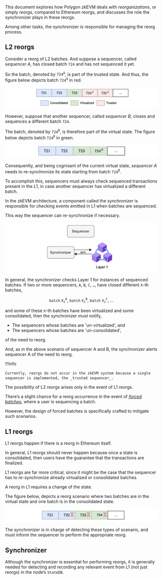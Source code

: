 This document explores how Polygon zkEVM deals with _reorganizations_, or simply _reorgs_, compared to Ethereum reorgs, and discusses the role the synchronizer plays in these reorgs.

Among other tasks, the synchronizer is responsible for managing the reorg process.

## L2 reorgs

Consider a reorg of L2 batches. And suppose a sequencer, called _sequencer A_, has closed batch $\mathtt{724}$ and has not sequenced it yet. 

So the batch, denoted by $\mathtt{724^A}$, is part of the trusted state. And thus, the figure below depicts batch $\mathtt{724^A}$ in red.

![Figure: Sequencer and 3 states](../../../img/zkEVM/sync-seq-3-states.png)

However, suppose that another sequencer, called _sequencer B_, closes and sequences a different batch $\mathtt{724}$.

The batch, denoted by $\mathtt{724^B}$, is therefore part of the virtual state. The figure below depicts batch $\mathtt{724^B}$ in green.

![Figure: Reorg - consolidated state](../../../img/zkEVM/sync-seq-consolidated-reorg.png)

Consequently, and being cognisant of the current virtual state, _sequencer A_ needs to re-synchronize its state starting from batch $\mathtt{724^B}$.

To accomplish this, sequencers must always check sequenced transactions present in the L1, in case another sequencer has virtualized a different batch.

In the zkEVM architecture, a component called the _synchronizer_ is responsible for checking events emitted in L1 when batches are sequenced.

This way the sequencer can re-synchronize if necessary.

![Figure: Sequencer resync](../../../img/zkEVM/sync-seq-synchronizer-l1.png)

In general, the synchronizer checks Layer 1 for instances of sequenced batches. If two or more sequencers, $\mathtt{A}$, $\mathtt{B}$, $\mathtt{C}$, $\mathtt{ \dots }$, have closed different $\mathtt{X}$-th batches,

$$
\mathtt{batch\ X^A_i},\ \mathtt{batch\ X^B_i},\ \mathtt{batch\ X^C_i},\ \dots
$$

and some of these $\mathtt{X}$-th batches have been virtualized and some consolidated, then the synchronizer must notify,

- The sequencers whose batches are 'un-virtualized', and
- The sequencers whose batches are 'un-consolidated',

of the need to reorg.

And, as in the above scenario of sequencer A and B, the synchronizer alerts sequencer A of the need to reorg.

!!!info
    
    Currently, reorgs do not occur in the zkEVM system because a single sequencer is implemented, the _trusted sequencer_.

The possibility of L2 reorgs arises only in the event of L1 reorgs.

There’s a slight chance for a reorg occurrence in the event of [_forced batches_](../protocol/malfunction-resistance/sequencer-resistance.md), where a user is sequencing a batch.

However, the design of forced batches is specifically crafted to mitigate such scenarios.

## L1 reorgs

L1 reorgs happen if there is a reorg in Ethereum itself.

In general, L1 reorgs should never happen because once a state is consolidated, then users have the guarantee that the transactions are finalized.

L1 reorgs are far more critical, since it might be the case that the sequencer has to re-synchronize already virtualized or consolidated batches.

A reorg in L1 requires a change of the state.

The figure below, depicts a reorg scenario where two batches are in the virtual state and one batch is in the consolidated state.

![Figure: Reorg in L1 requires state change](../../../img/zkEVM/sync-reorg-in-l1-state.png)

The synchronizer is in charge of detecting these types of scenario, and must inform the sequencer to perform the appropriate reorg.

## Synchronizer

Although the synchronizer is essential for performing reorgs, it is generally needed for detecting and recording any relevant event from L1 (not just reorgs) in the node’s `StateDB`.
